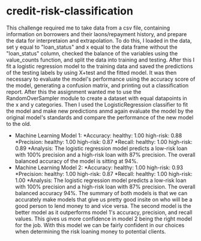 # credit-risk-classification
This challenge required me to take data from a csv file, containing information on borrowers and their laons/repayment history, and prepare the data for interpretaion and extrapolation. To do this, I loaded in the data, set y equal to "loan_status" and x equal to the data frame without the "loan_status" column, checked the balance of the variables using the value_counts function, and split the data into training and testing. After this I fit a logistic regression model to the training data and saved the predictions of the testing labels by using X+test and the fitted model. It was then necessary to evaluate the model's performance using the accuracy score of the model, generating a confusion matrix, and printing out a classification report. After this the assignment wanted me to use the RandomOverSampler module to create a dataset with equal datapoints in the x and y categories. Then I used the LogisticRegression classifier to fit the model and make new predictions anmd again evaluate the model by the original model's standards and compare the performance of the new model to the old.
* Machine Learning Model 1:
    *Accuracy: healthy: 1.00 high-risk: 0.88
    *Precision: healthy: 1.00 high-risk: 0.87
    *Recall: healthy: 1.00 high-risk: 0.89
    *Analysis: The logistic regression model predicts a low-risk loan with 100% precision and      a high-risk loan with 87% precision. The overall balanced accuracy of the model is            sitting at 94%.
* Machine Learning Model 2:
    *Accuracy: healthy: 1.00 high-risk: 0.93
    *Precision: healthy: 1.00 high-risk: 0.87
    *Recall: healthy: 1.00 high-risk: 1.00
    *Analysis: The logistic regression model predicts a low-risk loan with 100% precision and      a high-risk loan with 87% precision. The overall balanced accuracy 94%.
The summary of both models is that we can accurately make models that give us pretty good insite on who will be a good person to lend money to and vice versa. The second model is the better model as it outperforms model 1's accuracy, precision, and recall values. This gives us more confidence in model 2 being the right model for the job. With this model we can be fairly confident in our choices when determining the risk loaning money to potential clients.